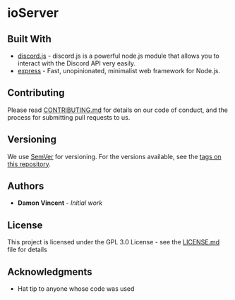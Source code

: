 # ioServer

## Built With

* [discord.js](https://discord.js.org/#/) - discord.js is a powerful node.js module that allows you to interact with the Discord API very easily.
* [express](https://expressjs.com/) - Fast, unopinionated, minimalist web framework for Node.js.


## Contributing

Please read [CONTRIBUTING.md](contributing.md) for details on our code of conduct, and the process for submitting pull requests to us.


## Versioning

We use [SemVer](http://semver.org/) for versioning. For the versions available, see the [tags on this repository](https://github.com/your/project/tags). 


## Authors

* **Damon Vincent** - *Initial work*


## License

This project is licensed under the GPL 3.0 License - see the [LICENSE.md](LICENSE.md) file for details


## Acknowledgments

* Hat tip to anyone whose code was used